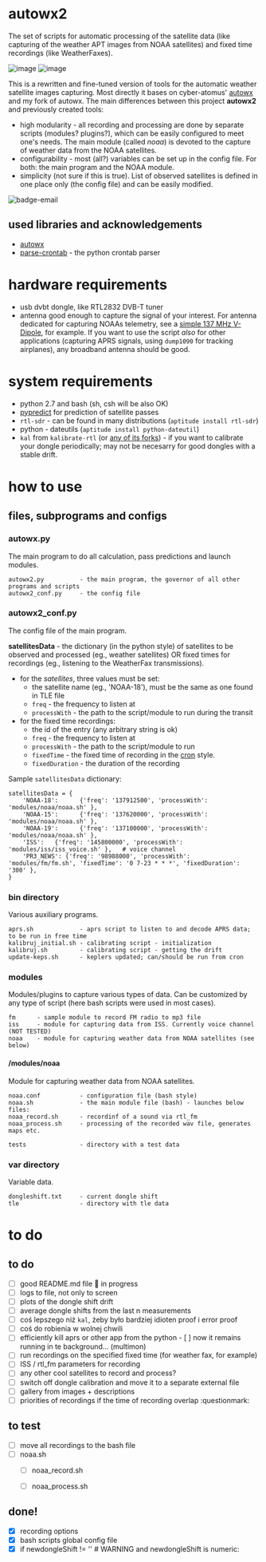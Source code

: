 # autowx2

The set of scripts for automatic processing of the satellite data (like capturing of the weather APT images from NOAA satellites) and fixed time recordings (like WeatherFaxes).

![image](docs/NOAA19-HVCT.jpg) ![image](docs/NOAA19-therm.jpg) 

This is a rewritten and fine-tuned version of tools for the automatic weather satellite images capturing. Most directly it bases on cyber-atomus' [autowx](https://github.com/cyber-atomus/autowx) and my fork of autowx. The main differences between this project **autowx2** and previously created tools:
- high modularity - all recording and processing are done by separate scripts (modules? plugins?), which can be easily configured to meet one's needs. The main module (called *noaa*) is devoted to the capture of weather data from the NOAA satellites.
- configurability - most (all?) variables can be set up in the config file. For both: the main program and the NOAA module.
- simplicity (not sure if this is true). List of observed satellites is defined in one place only (the config file) and can be easily modified.

<!--- [![ghit.me](https://ghit.me/badge.svg?repo=filipsPL/autowx2)](https://ghit.me/repo/filipsPL/autowx2) -->

![badge-email](docs/badge-email.png)


## used libraries and acknowledgements

- [autowx](https://github.com/cyber-atomus/autowx)
- [parse-crontab](https://github.com/josiahcarlson/parse-crontab) - the python crontab parser

# hardware requirements

- usb dvbt dongle, like RTL2832 DVB-T tuner
- antenna good enough to capture the signal of your interest. For antenna dedicated for capturing NOAAs telemetry, see a [simple 137 MHz V-Dipole](https://www.rtl-sdr.com/simple-noaameteor-weather-satellite-antenna-137-mhz-v-dipole/), for example. If you want to use the script _also_ for other applications (capturing APRS signals, using `dump1090` for tracking airplanes), any broadband antenna should be good.

# system requirements

- python 2.7 and bash (sh, csh will be also OK)
- [pypredict](https://github.com/nsat/pypredict) for prediction of satellite passes
- `rtl-sdr` - can be found in many distributions (`aptitude install rtl-sdr`)
- python - dateutils (`aptitude install python-dateutil`)
- `kal` from `kalibrate-rtl` (or [any of its forks](https://github.com/steve-m/kalibrate-rtl/network)) - if you want to calibrate your dongle periodically; may not be necesarry for good dongles with a stable drift.

# how to use

## files, subprograms and configs

### autowx.py

The main program to do all calculation, pass predictions and launch modules.

```
autowx2.py          - the main program, the governor of all other programs and scripts
autowx2_conf.py     - the config file
```

### autowx2_conf.py

The config file of the main program.

**satellitesData** - the dictionary (in the python style) of satellites to be observed and processed (eg., weather satellites) OR fixed times for recordings (eg., listening to the WeatherFax transmissions).
- for the *satellites*, three values must be set:
  - the satellite name (eg., 'NOAA-18'), must be the same as one found in TLE file
  - `freq` - the frequency to listen at
  - `processWith` - the path to the script/module to run during the transit
- for the fixed time recordings:
  - the id of the entry (any arbitrary string is ok)
  - `freq` - the frequency to listen at
  - `processWith` - the path to the script/module to run
  - `fixedTime` - the fixed time of recording in the [cron](https://en.wikipedia.org/wiki/Cron#Overview) style.
  - `fixedDuration` - the duration of the recording


Sample `satellitesData` dictionary:

```
satellitesData = {
    'NOAA-18':      {'freq': '137912500', 'processWith': 'modules/noaa/noaa.sh' },
    'NOAA-15':      {'freq': '137620000', 'processWith': 'modules/noaa/noaa.sh' },
    'NOAA-19':      {'freq': '137100000', 'processWith': 'modules/noaa/noaa.sh' },
    'ISS':   {'freq': '145800000', 'processWith': 'modules/iss/iss_voice.sh' },   # voice channel
    'PR3_NEWS': {'freq': '98988000', 'processWith': 'modules/fm/fm.sh', 'fixedTime': '0 7-23 * * *', 'fixedDuration': '300' },
}
```


### bin directory

Various auxiliary programs.

```
aprs.sh             - aprs script to listen to and decode APRS data; to be run in free time
kalibruj_initial.sh - calibrating script - initialization
kalibruj.sh         - calibrating script - getting the drift
update-keps.sh      - keplers updated; can/should be run from cron
```

### modules

Modules/plugins to capture various types of data. Can be customized by any type of script (here bash scripts were used in most cases).

```
fm      - sample module to record FM radio to mp3 file
iss     - module for capturing data from ISS. Currently voice channel (NOT TESTED)
noaa    - module for capturing weather data from NOAA satellites (see below)
```

#### /modules/noaa

Module for capturing weather data from NOAA satellites.

```
noaa.conf           - configuration file (bash style)
noaa.sh             - the main module file (bash) - launches below files:
noaa_record.sh      - recordinf of a sound via rtl_fm
noaa_process.sh     - processing of the recorded wav file, generates maps etc.

tests               - directory with a test data
```

### var directory

Variable data.

```
dongleshift.txt     - current dongle shift
tle                 - directory with tle data
```

# to do

## to do

- [ ] good README.md file :running: in progress
- [ ] logs to file, not only to screen
- [ ] plots of the dongle shift drift
- [ ] average dongle shifts from the last n measurements 
- [ ] coś lepszego niż `kal`, żeby było bardziej idioten proof i error proof
- [ ] coś do robienia w wolnej chwili
- [ ] efficiently kill aprs or other app from the python - [ ] now it remains running in te background... (multimon)
- [ ] run recordings on the specified fixed time (for weather fax, for example)
- [ ] ISS / rtl_fm parameters for recording
- [ ] any other cool satellites to record and process?
- [ ] switch off dongle calibration and move it to a separate external file
- [ ] gallery from images + descriptions
- [ ] priorities of recordings if the time of recording overlap :questionmark:

## to test

- [ ] move all recordings to the bash file
- [ ] noaa.sh
  - [ ] noaa_record.sh
  - [ ] noaa_process.sh
  

## done!

- [x] recording options
- [x] bash scripts global config file
- [x] if newdongleShift != '' # WARNING and newdongleShift is numeric:
